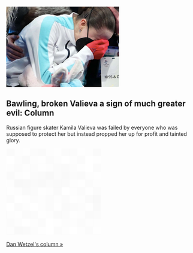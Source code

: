 
![Bawling, broken Valieva a sign of much greater evil: Column](./20220217235853.png)
## Bawling, broken Valieva a sign of much greater evil: Column

Russian figure skater Kamila Valieva was failed by everyone who was supposed to protect her but instead propped her up for profit and tainted glory.

![pic](../square_bg.png)

[Dan Wetzel's column »](https://www.yahoo.com/sports/olympic-figure-skater-kamila-valieva-was-failed-by-the-system-adults-170245056.html)
